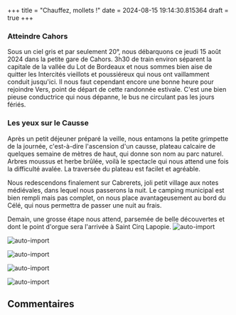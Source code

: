 +++
title = "Chauffez, mollets !"
date = 2024-08-15 19:14:30.815364
draft = true
+++
### Atteindre Cahors 
Sous un ciel gris et par seulement 20°, nous débarquons ce jeudi 15 août 2024 dans la petite gare de Cahors.
3h30 de train environ séparent la capitale de la vallée du Lot de Bordeaux et nous sommes bien aise de quitter les Intercités vieillots et poussiéreux qui nous ont vaillamment conduit jusqu'ici.
Il nous faut cependant encore une bonne heure pour rejoindre Vers, point de départ de cette randonnée estivale. C'est une bien pieuse conductrice qui nous dépanne, le bus ne circulant pas les jours fériés.

### Les yeux sur le Causse 
Après un petit déjeuner préparé la veille, nous entamons la petite grimpette de la journée, c'est-à-dire l'ascension d'un causse, plateau calcaire de quelques semaine de mètres de haut, qui donne son nom au parc naturel.
Arbres moussus et herbe brûlée, voilà le spectacle qui nous attend une fois la difficulté avalée. La traversée du plateau est facilet et agréable.

Nous redescendons finalement sur Cabrerets, joli petit village aux notes médiévales, dans lequel nous passerons la nuit. Le camping municipal est bien rempli mais pas complet, on nous place avantageusement au bord du Célé, qui nous permettra de passer une nuit au frais.

Demain, une grosse étape nous attend, parsemée de belle découvertes et dont le point d'orgue sera l'arrivée à Saint Cirq Lapopie.
![auto-import](https://thumbsnap.com/i/cDEFGfPY.jpg)

![auto-import](https://thumbsnap.com/i/Hxw7DX56.jpg)

![auto-import](https://thumbsnap.com/i/BpMm1gtv.jpg)

![auto-import](https://thumbsnap.com/i/CnypEQd8.jpg)

![auto-import](https://thumbsnap.com/i/zBd5EnNz.jpg)
## Commentaires

